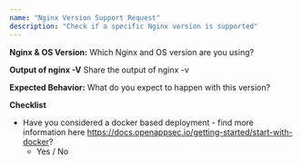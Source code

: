 ```yaml
---
name: "Nginx Version Support Request"
description: "Check if a specific Nginx version is supported"
---
```


**Nginx & OS Version:**
Which Nginx and OS version are you using? 

**Output of nginx -V**
Share the output of nginx -v

**Expected Behavior:**
What do you expect to happen with this version?

**Checklist**
- Have you considered a docker based deployment - find more information here https://docs.openappsec.io/getting-started/start-with-docker?
  - Yes / No
